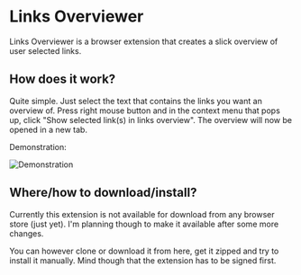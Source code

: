 # Links Overviewer

Links Overviewer is a browser extension that creates a slick overview of user 
selected links.

## How does it work?

Quite simple. Just select the text that contains the links you want an overview 
of. Press right mouse button and in the context menu that pops up, click "Show 
selected link(s) in links overview". The overview will now be opened in a new tab.

Demonstration:

![Demonstration](demonstration.gif "Demonstration")

## Where/how to download/install?

Currently this extension is not available for download from any browser store (just 
yet). I'm planning though to make it available after some more changes.

You can however clone or download it from here, get it zipped and try to install 
it manually. Mind though that the extension has to be signed first.
